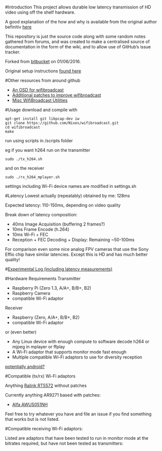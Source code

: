 #Introduction
This project allows durable low latency transmission of HD video using off the shelf hardware.

A good explanation of the how and why is available from the original author befinitiv [here](https://befinitiv.wordpress.com/wifibroadcast-analog-like-transmission-of-live-video-data/)

This repository is just the source code along with some random notes gathered from forums, and was created to make a centralised source of documentation in the form of the wiki, and to allow use of GitHub’s issue tracker.

Forked from [bitbucket](https://bitbucket.org/befi/wifibroadcast) on 01/06/2016.

Original setup instructions [found here](https://befinitiv.wordpress.com/wifibroadcast-analog-like-transmission-of-live-video-data/wifibroadcast-fpv-manual-setup/)

#Other resources from around github
- [An OSD for wifibroadcast](https://github.com/SamuelBrucksch/wifibroadcast_osd)
- [Additional patches to improve wifibroadcast](https://github.com/bortek/EZ-WifiBroadcast)
- [Misc WifiBroadcast Utilities](https://github.com/skullkey/wbc-utils)

#Usage
download and compile with
```
apt-get install git libpcap-dev iw
git clone https://github.com/Nixes/wifibroadcast.git
cd wifibroadcast
make
```
run using scripts in /scripts folder

eg if you want h264 run on the transmitter
```
sudo ./tx_h264.sh
```
and on the receiver
```
sudo ./rx_h264_mplayer.sh
```

settings including Wi-Fi device names are modified in settings.sh


#Latency
Lowest actually (repeatably) obtained by me: 128ms 

Expected latency: 110-150ms, depending on video quality

Break down of latency composition:
- 40ms Image Acquisition (buffering 2 frames?)
- 10ms Frame Encode (h.264) 
- 10ms Wi-Fi + FEC
- Reception + FEC Decoding + Display: Remaining ~50-100ms 

For comparison even some nice analog FPV cameras that use the Sony Effio chip have similar latencies. Except this is HD and has much better quality!

#[Experimental Log (including latency measurements)](https://gist.github.com/Nixes/053745dbbfb602f376d4f3015b15511a)

#Hardware Requirements
Transmitter
- Raspberry Pi (Zero 1.3, A/A+, B/B+, B2)
- Raspberry Camera
- compatible Wi-Fi adaptor

Receiver 
- Raspberry (Zero, A/A+, B/B+, B2)
- compatible Wi-Fi adaptor

or (even better)

- Any Linux device with enough compute to software decode h264 or mjpeg in mplayer or ffplay
- A Wi-Fi adaptor that supports monitor mode fast enough
- Multiple compatible Wi-Fi adaptors to use for diversity reception

[potentially android?](https://github.com/Consti10/myMediaCodecPlayer-for-FPV)

#Compatible (tx/rx) Wi-Fi adaptors

Anything [Ralink RT5572](https://wikidevi.com/wiki/Ralink_RT5572) without patches

Currently anything AR9271 based with patches:
 - [Alfa AWUS051NH](https://wikidevi.com/wiki/ALFA_Network_AWUS051NH)

Feel free to try whatever you have and file an issue if you find something that works but is not listed.

#Compatible receiving Wi-Fi adaptors:

Listed are adaptors that have been tested to run in monitor mode at the bitrates required, but have not been tested as transmitters:
